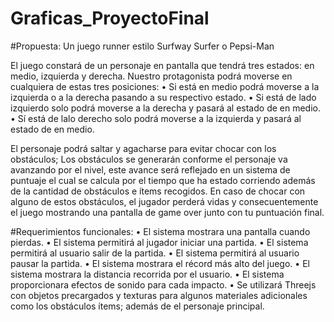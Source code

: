 # Graficas_ProyectoFinal
#Propuesta: Un juego runner estilo Surfway Surfer o Pepsi-Man

El juego constará de un personaje en pantalla que tendrá tres estados: en medio, izquierda y derecha. Nuestro protagonista podrá moverse en cualquiera de estas tres posiciones:
•	Si está en medio podrá moverse a la izquierda o a la derecha pasando a su respectivo estado. 
•	Si está de lado izquierdo solo podrá moverse a la derecha y pasará al estado de en medio. 
•	Sí está de lalo derecho solo podrá moverse a la izquierda y pasará al estado de en medio. 

El personaje podrá saltar y agacharse para evitar chocar con los obstáculos; Los obstáculos se generarán conforme el personaje va avanzando por el nivel, este avance será reflejado en un sistema de puntuaje el cual se calcula por el tiempo que ha estado corriendo además de la cantidad de obstáculos e ítems recogidos. En caso de chocar con alguno de estos obstáculos, el jugador perderá vidas y consecuentemente el juego mostrando una pantalla de game over junto con tu puntuación final. 

#Requerimientos funcionales:
•	El sistema mostrara una pantalla cuando pierdas. 
•	El sistema permitirá al jugador iniciar una partida.
•	El sistema permitirá al usuario salir de la partida.
•	El sistema permitirá al usuario pausar la partida.
•	El sistema mostrara el récord más alto del juego. 
•	El sistema mostrara la distancia recorrida por el usuario. 
•	El sistema proporcionara efectos de sonido para cada impacto.
•	Se utilizará Threejs con objetos precargados y texturas para algunos materiales adicionales como los obstáculos ítems; además de el personaje principal. 

